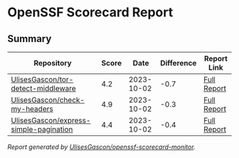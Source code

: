 # OpenSSF Scorecard Report

## Summary

| Repository | Score | Date | Difference | Report Link |
| -- | -- | -- | -- | -- |
| [UlisesGascon/tor-detect-middleware](https://github.com/UlisesGascon/tor-detect-middleware) | 4.2 | 2023-10-02 | -0.7 | [Full Report](https://deps.dev/project/github/ulisesgascon%2Ftor-detect-middleware) |
| [UlisesGascon/check-my-headers](https://github.com/UlisesGascon/check-my-headers) | 4.9 | 2023-10-02 | -0.3 | [Full Report](https://deps.dev/project/github/ulisesgascon%2Fcheck-my-headers) |
| [UlisesGascon/express-simple-pagination](https://github.com/UlisesGascon/express-simple-pagination) | 4.4 | 2023-10-02 | -0.4 | [Full Report](https://deps.dev/project/github/ulisesgascon%2Fexpress-simple-pagination) |

_Report generated by [UlisesGascon/openssf-scorecard-monitor](https://github.com/UlisesGascon/openssf-scorecard-monitor)._